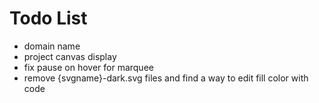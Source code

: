 # Todo List
- domain name
- project canvas display
- fix pause on hover for marquee
- remove {svgname}-dark.svg files and find a way to edit fill color with code